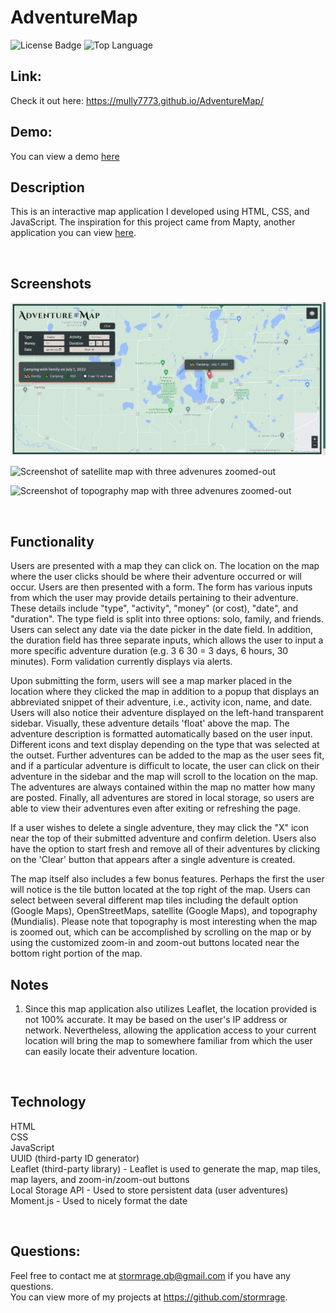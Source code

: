 # AdventureMap

![License Badge](https://img.shields.io/github/license/Mully7773/AdventureMap)
![Top Language](https://img.shields.io/github/languages/top/Mully7773/AdventureMap)

## Link:

Check it out here: https://mully7773.github.io/AdventureMap/
<br>

## Demo:

You can view a demo [here](https://drive.google.com/file/d/1p8xMEk3cjhzhsdxSeBC2LTyUVkvjnLEt/view)
<br>

## Description

This is an interactive map application I developed using HTML, CSS, and JavaScript. The inspiration for this project came from Mapty, another application you can view [here](https://github.com/stormrage/Mapty).

<br>

## Screenshots

![Screenshot of default map with one adventure](./screenshots/default-screen.png)

![Screenshot of satellite map with three advenures zoomed-out](./screenshots/satellite-screen.png)

![Screenshot of topography map with three advenures zoomed-out](./screenshots/topography-screen.png)

<br>

## Functionality

Users are presented with a map they can click on. The location on the map where the user clicks should be where their adventure occurred or will occur. Users are then presented with a form. The form has various inputs from which the user may provide details pertaining to their adventure. These details include "type", "activity", "money" (or cost), "date", and "duration". The type field is split into three options: solo, family, and friends. Users can select any date via the date picker in the date field. In addition, the duration field has three separate inputs, which allows the user to input a more specific adventure duration (e.g. 3 6 30 = 3 days, 6 hours, 30 minutes). Form validation currently displays via alerts.

Upon submitting the form, users will see a map marker placed in the location where they clicked the map in addition to a popup that displays an abbreviated snippet of their adventure, i.e., activity icon, name, and date. Users will also notice their adventure displayed on the left-hand transparent sidebar. Visually, these adventure details 'float' above the map. The adventure description is formatted automatically based on the user input. Different icons and text display depending on the type that was selected at the outset. Further adventures can be added to the map as the user sees fit, and if a particular adventure is difficult to locate, the user can click on their adventure in the sidebar and the map will scroll to the location on the map. The adventures are always contained within the map no matter how many are posted. Finally, all adventures are stored in local storage, so users are able to view their adventures even after exiting or refreshing the page.

If a user wishes to delete a single adventure, they may click the "X" icon near the top of their submitted adventure and confirm deletion. Users also have the option to start fresh and remove all of their adventures by clicking on the 'Clear' button that appears after a single adventure is created.

The map itself also includes a few bonus features. Perhaps the first the user will notice is the tile button located at the top right of the map. Users can select between several different map tiles including the default option (Google Maps), OpenStreetMaps, satellite (Google Maps), and topography (Mundialis). Please note that topography is most interesting when the map is zoomed out, which can be accomplished by scrolling on the map or by using the customized zoom-in and zoom-out buttons located near the bottom right portion of the map.
<br>

## Notes

1. Since this map application also utilizes Leaflet, the location provided is not 100% accurate. It may be based on the user's IP address or network. Nevertheless, allowing the application access to your current location will bring the map to somewhere familiar from which the user can easily locate their adventure location.

<br>

## Technology

HTML
<br>
CSS
<br>
JavaScript
<br>
UUID (third-party ID generator)
<br>
Leaflet (third-party library) - Leaflet is used to generate the map, map tiles, map layers, and zoom-in/zoom-out buttons
<br>
Local Storage API - Used to store persistent data (user adventures)
<br>
Moment.js - Used to nicely format the date

<br>

## Questions:

Feel free to contact me at stormrage.qb@gmail.com if you have any questions. <br>
You can view more of my projects at https://github.com/stormrage.
